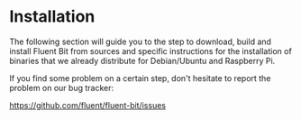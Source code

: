 # Installation

The following section will guide you to the step to download, build and install Fluent Bit from sources and specific instructions for the installation of binaries that we already distribute for Debian/Ubuntu and Raspberry Pi.

If you find some problem on a certain step, don't hesitate to report the problem on our bug tracker:

https://github.com/fluent/fluent-bit/issues
